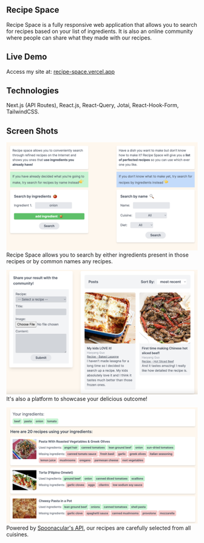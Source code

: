 ## Recipe Space
Recipe Space is a fully responsive web application that allows you to search for recipes based on your list of ingredients. It is also an online community where people can share what they made with our recipes.

## Live Demo
Access my site at: [recipe-space.vercel.app](recipe-space.vercel.app)

## Technologies
Next.js (API Routes), React.js, React-Query, Jotai, React-Hook-Form, TailwindCSS. 

## Screen Shots
![Seearch](./public/image/search-screenshot.png)
Recipe Space allows you to search by either ingredients present in those recipes or by common names any recipes.

![Community](./public/image/feed-screenshot.png)
It's also a platform to showcase your delicious outcome!

![Recipe](./public/image/recipes-screenshot.png)
Powered by [Spoonacular's API](https://spoonacular.com/food-api/),
our recipes are carefully selected from all cuisines.


